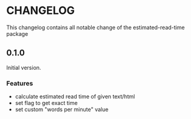 CHANGELOG
===

This changelog contains all notable change of the estimated-read-time package

0.1.0
---

Initial version.

### Features

- calculate estimated read time of given text/html
- set flag to get exact time
- set custom "words per minute" value